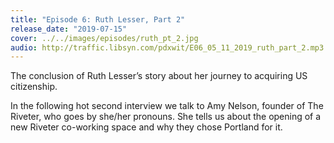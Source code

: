 ```yaml
---
title: "Episode 6: Ruth Lesser, Part 2"
release_date: "2019-07-15"
cover: ../../images/episodes/ruth_pt_2.jpg
audio: http://traffic.libsyn.com/pdxwit/E06_05_11_2019_ruth_part_2.mp3
---
```

The conclusion of Ruth Lesser’s story about her journey to acquiring US citizenship.

In the following hot second interview we talk to Amy Nelson, founder of The Riveter, who goes by she/her pronouns. She tells us about the opening of a new Riveter co-working space and why they chose Portland for it.
